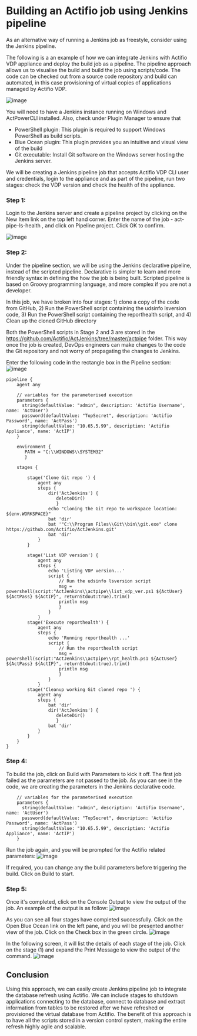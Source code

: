 # Building an Actifio job using Jenkins pipeline 

As an alternative way of running a Jenkins job as freestyle, consider using the Jenkins pipeline.

The following is a an example of how we can integrate Jenkins with Actifio VDP appliance and deploy the build job as a pipeline. The pipeline approach allows us to visualise the build and build the job using scripts/code. The code can be checked out from a source code repository and build can automated, in this case provisioning of virtual copies of applications managed by Actifio VDP.

![image](https://user-images.githubusercontent.com/17056169/70358996-c6735c00-18ce-11ea-83a9-a893a4543d52.png)

You will need to have a Jenkins instance running on Windows and ActPowerCLI installed. Also, check under Plugin Manager to ensure that 
- PowerShell plugin: This plugin is required to support Windows PowerShell as build scripts.
- Blue Ocean plugin: This plugin provides you an intuitive and visual view of the build
- Git executable: Install Git software on the Windows server hosting the Jenkins server.

We will be creating a Jenkins pipeline job that accepts Actifio VDP CLI user and credentials, login to the appliance and as part of the pipeline, run two stages: check the VDP version and check the health of the appliance.

### Step 1:
Login to the Jenkins server and create a pipeline project by clicking on the New Item link on the top left hand corner. Enter the name of the job - act-pipe-ls-health , and click on Pipeline project. Click OK to confirm.

![image](https://user-images.githubusercontent.com/17056169/70288911-45ad5500-1827-11ea-8d6d-3b87ef8c9517.png)

### Step 2:

Under the pipeline section, we will be using the Jenkins declarative pipeline, instead of the scripted pipeline. Declarative is simpler to learn and more friendly syntax in defining the how the job is being built. Scripted pipeline is based on Groovy programming language, and more complex if you are not a developer.

In this job, we have broken into four stages: 1) clone a copy of the code from GitHub, 2) Run the PowerShell script containing the udsinfo lsversion code, 3) Run the PowerShell script containing the reporthealth script, and 4) Clean up the cloned GitHub directory

Both the PowerShell scripts in Stage 2 and 3 are stored in the https://github.com/Actifio/ActJenkins/tree/master/actpipe folder. This way once the job is created, DevOps engineers can make changes to the code the Git repository and not worry of propagating the changes to Jenkins.

Enter the following code in the rectangle box in the Pipeline section:
![image](https://user-images.githubusercontent.com/17056169/70289011-94f38580-1827-11ea-90f8-227beccfa2ab.png)

```
pipeline {
    agent any 

    // variables for the parameterised execution
    parameters {
      string(defaultValue: "admin", description: 'Actifio Username', name: 'ActUser')
      password(defaultValue: "TopSecret", description: 'Actifio Password', name: 'ActPass')
      string(defaultValue: "10.65.5.99", description: 'Actifio Appliance', name: 'ActIP')  
    }

    environment {
       PATH = "C:\\WINDOWS\\SYSTEM32"
       }

    stages {

        stage('Clone Git repo ') {
            agent any 
            steps {
        		dir('ActJenkins') {
                   deleteDir()
                   }
                echo "Cloning the Git repo to workspace location: ${env.WORKSPACE}"  
        		bat 'dir'
        		bat '"C:\\Program Files\\Git\\bin\\git.exe" clone https://github.com/Actifio/ActJenkins.git'
        		bat 'dir'
            }
        }

        stage('List VDP version') {
            agent any
            steps {
                echo 'Listing VDP version...'
                script {
         			// Run the udsinfo lsversion script
         			msg = powershell(script:"ActJenkins\\actpipe\\list_vdp_ver.ps1 ${ActUser} ${ActPass} ${ActIP}", returnStdout:true).trim() 
         			println msg
         			}
            	}
        	}
        stage('Execute reporthealth') {
            agent any
            steps {
                echo 'Running reporthealth ...'
                script {
         			// Run the reporthealth script
         			msg = powershell(script:"ActJenkins\\actpipe\\rpt_health.ps1 ${ActUser} ${ActPass} ${ActIP}", returnStdout:true).trim() 
         			println msg
         			}
            	}
        	}
        stage('Cleanup working Git cloned repo ') {
            agent any 
            steps {
                bat 'dir'
        		dir('ActJenkins') {
                   deleteDir()
                   }
        		bat 'dir'
            }
        }        	
    }
}
```

### Step 4:
To build the job, click on Build with Parameters to kick it off. The first job failed as the parameters are not passed to the job. As you can see in the code, we are creating the parameters in the Jenkins declarative code.
```
    // variables for the parameterised execution
    parameters {
      string(defaultValue: "admin", description: 'Actifio Username', name: 'ActUser')
      password(defaultValue: "TopSecret", description: 'Actifio Password', name: 'ActPass')
      string(defaultValue: "10.65.5.99", description: 'Actifio Appliance', name: 'ActIP')  
    }
```
Run the job again, and you will be prompted for the Actifio related parameters:
![image](https://user-images.githubusercontent.com/17056169/70289304-73df6480-1828-11ea-8e85-9f7784a5cf21.png)

If required, you can change any the build parameters before triggering the build. Click on Build to start.

### Step 5:
Once it's completed, click on the Console Output to view the output of the job. An example of the output is as follow:
![image](https://user-images.githubusercontent.com/17056169/70289714-c2413300-1829-11ea-94b4-edfbecbddb68.png)

As you can see all four stages have completed successfully. Click on the Open Blue Ocean link on the left pane, and you will be presented another view of the job. Click on the Check box in the green circle.
![image](https://user-images.githubusercontent.com/17056169/70289890-59a68600-182a-11ea-85fd-d4fe9281b06b.png)

In the following screen, it will list the details of each stage of the job. Click on the stage (1) and expand the Print Message to view the output of the command.
![image](https://user-images.githubusercontent.com/17056169/70289981-9ecab800-182a-11ea-9b02-fee962b71061.png)


## Conclusion
Using this approach, we can easily create Jenkins pipeline job to integrate the database refresh using Actifio. We can include stages to shutdown applications connecting to the database, connect to database and extract information from tables to be restored after we have refreshed or provisioned the virtual database from Actifio. The benefit of this approach is to have all the scripts stored in a version control system, making the entire refresh highly agile and scalable. 

